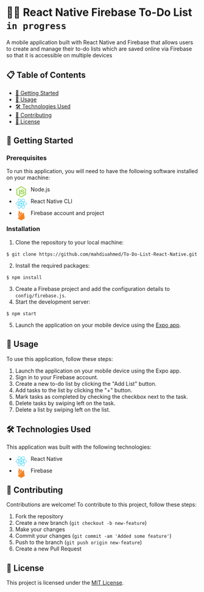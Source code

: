 # 📱📝 React Native Firebase To-Do List `in progress`

A mobile application built with React Native and Firebase that allows users to create and manage their to-do lists which are saved online via Firebase so that 
it is accessible on multiple devices

## 📋 Table of Contents

- [🚀 Getting Started](#getting-started)
- [📝 Usage](#usage)
- [🛠️ Technologies Used](#technologies-used)
- [🤝 Contributing](#contributing)
- [📄 License](#license)

## 🚀 Getting Started

### Prerequisites

To run this application, you will need to have the following software installed on your machine:

- Node.js <img align="left" alt="node" width="30px" style="padding-right:10px;" src="https://github.com/devicons/devicon/blob/master/icons/nodejs/nodejs-original.svg"/>

- React Native CLI <img align="left" alt="React" width="30px" style="padding-right:10px;" src="https://github.com/devicons/devicon/blob/v2.15.1/icons/react/react-original.svg"/>

- Firebase account and project <img align="left" alt="firebase" width="30px" style="padding-right:10px;" src="https://github.com/devicons/devicon/blob/v2.15.1/icons/firebase/firebase-plain.svg"/>


### Installation
1. Clone the repository to your local machine: 
```
$ git clone https://github.com/mahdiuahmed/To-Do-List-React-Native.git
```
2. Install the required packages: 
```
$ npm install
```
3. Create a Firebase project and add the configuration details to `config/firebase.js`.
4. Start the development server:
```
$ npm start
```
5. Launch the application on your mobile device using the [Expo app](https://expo.dev/).

## 📝 Usage

To use this application, follow these steps:

1. Launch the application on your mobile device using the Expo app.
2. Sign in to your Firebase account.
3. Create a new to-do list by clicking the "Add List" button.
4. Add tasks to the list by clicking the "+" button.
5. Mark tasks as completed by checking the checkbox next to the task.
6. Delete tasks by swiping left on the task.
7. Delete a list by swiping left on the list.

## 🛠️ Technologies Used

This application was built with the following technologies:

- React Native <img align="left" alt="React" width="30px" style="padding-right:10px;" src="https://github.com/devicons/devicon/blob/v2.15.1/icons/react/react-original.svg"/>

- Firebase <img align="left" alt="firebase" width="30px" style="padding-right:10px;" src="https://github.com/devicons/devicon/blob/v2.15.1/icons/firebase/firebase-plain.svg"/>


## 🤝 Contributing

Contributions are welcome! To contribute to this project, follow these steps:

1. Fork the repository
2. Create a new branch (`git checkout -b new-feature`)
3. Make your changes
4. Commit your changes (`git commit -am 'Added some feature'`)
5. Push to the branch (`git push origin new-feature`)
6. Create a new Pull Request

## 📄 License

This project is licensed under the [MIT License](https://opensource.org/licenses/MIT).

